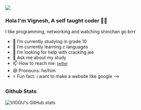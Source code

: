 ![](https://komarev.com/ghpvc/?username=VIGGU-7)

### Hola I'm Vignesh, A self taught coder 👨‍💻
I like programming, networking and watching shinchan go brrr

- 🔭 I’m currently studying in grade 10 
- 🌱 I’m currently learning c languages
- 🤔 I’m looking for help with cracking jee
- 💬 Ask me about my study
- 📫 How to reach me: <a href="http://twitter.com/viggu_8" style="font-size: 11px;" target="_self">twitter</a>
- 😄 Pronouns: he/him
- ⚡ Fun fact: i want to make a website like google
-->

### Github Stats
![VIGGU's GitHub stats](https://github-readme-stats.vercel.app/api?username=VIGGU-7&show_icons=true)
